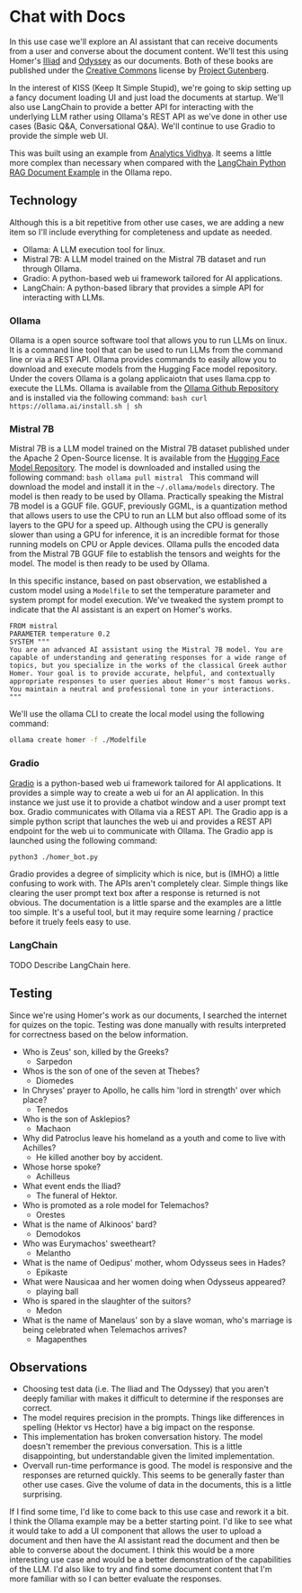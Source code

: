 # Chat with Docs

In this use case we'll explore an AI assistant that can receive documents from a user and converse about the document content.  We'll test this using Homer's [Illiad](https://www.gutenberg.org/cache/epub/2199/pg2199-images.html) and [Odyssey](https://www.gutenberg.org/cache/epub/3160/pg3160-images.html) as our documents.
Both of these books are published under the [Creative Commons](https://creativecommons.org/) license by [Project Gutenberg](https://www.gutenberg.org/).

In the interest of KISS (Keep It Simple Stupid), we're going to skip setting up a fancy document loading UI and just load the documents at startup.  We'll also use LangChain to provide a better API for interacting with the underlying LLM rather using Ollama's REST API as we've done in other use cases (Basic Q&A, Conversational Q&A).  We'll continue to use Gradio to provide the simple web UI.

This was built using an example from [Analytics Vidhya](https://www.analyticsvidhya.com/blog/2023/10/a-step-by-step-guide-to-pdf-chatbots-with-langchain-and-ollama/).  It seems a little more complex than necessary when compared with the [LangChain Python RAG Document Example](https://github.com/jmorganca/ollama/blob/main/examples/langchain-python-rag-document/main.py) in the Ollama repo.

## Technology
Although this is a bit repetitive from other use cases, we are adding a new item so I'll include everything for completeness and update as needed.

- Ollama:  A LLM execution tool for linux.
- Mistral 7B:  A LLM model trained on the Mistral 7B dataset and run through Ollama.
- Gradio: A python-based web ui framework tailored for AI applications.
- LangChain: A python-based library that provides a simple API for interacting with LLMs.

### Ollama
Ollama is a open source software tool that allows you to run LLMs on linux.  It is a command line tool that can be used to run LLMs from the command line or via a REST API.  Ollama provides commands to easily allow you to download and execute models from the Hugging Face model repository.  Under the covers Ollama is a golang applicaiotn that uses llama.cpp to execute the LLMs.  Ollama is available from the [Ollama Github Repository]() and is installed via the following command:
    ```bash
    curl https://ollama.ai/install.sh | sh
    ```

### Mistral 7B
Mistral 7B is a LLM model trained on the Mistral 7B dataset published under the Apache 2 Open-Source license.  It is available from the [Hugging Face Model Repository](https://huggingface.co/).  The model is downloaded and installed using the following command:
    ```bash
    ollama pull mistral
    ```
This command will download the model and install it in the ```~/.ollama/models``` directory.  The model is then ready to be used by Ollama.  Practically speaking the Mistral 7B model is a GGUF file.  GGUF, previously GGML, is a quantization method that allows users to use the CPU to run an LLM but also offload some of its layers to the GPU for a speed up. Although using the CPU is generally slower than using a GPU for inference, it is an incredible format for those running models on CPU or Apple devices.  Ollama pulls the encoded data from the Mistral 7B GGUF file to establish the tensors and weights for the model.  The model is then ready to be used by Ollama.

In this specific instance, based on past observation, we established a custom model using a ```Modelfile``` to set the temperature parameter and system prompt for model execution.  We've tweaked the system prompt to indicate that the AI assistant is an expert on Homer's works.
```
FROM mistral
PARAMETER temperature 0.2
SYSTEM """
You are an advanced AI assistant using the Mistral 7B model. You are capable of understanding and generating responses for a wide range of topics, but you specialize in the works of the classical Greek author Homer. Your goal is to provide accurate, helpful, and contextually appropriate responses to user queries about Homer's most famous works. You maintain a neutral and professional tone in your interactions.
"""
```

We'll use the ollama CLI to create the local model using the following command:
```bash
ollama create homer -f ./Modelfile
```

### Gradio
[Gradio](https://www.gradio.app/docs/chatbot) is a python-based web ui framework tailored for AI applications.  It provides a simple way to create a web ui for an AI application.  In this instance we just use it to provide a chatbot window and a user prompt text box.  Gradio communicates with Ollama via a REST API.  The Gradio app is a simple python script that launches the web ui and provides a REST API endpoint for the web ui to communicate with Ollama.  The Gradio app is launched using the following command:

```bash
python3 ./homer_bot.py
```

Gradio provides a degree of simplicity which is nice, but is (IMHO) a little confusing to work with.  The APIs aren't completely clear.  Simple things like clearing the user prompt text box after a response is returned is not obvious.  The documentation is a little sparse and the examples are a little too simple.  It's a useful tool, but it may require some learning / practice before it truely feels easy to use.

### LangChain

TODO Describe LangChain here.

## Testing

Since we're using Homer's work as our documents, I searched the internet for quizes on the topic.  Testing was done manually with results interpreted for correctness based on the below information.

- Who is Zeus' son, killed by the Greeks?
    - Sarpedon
- Whos is the son of one of the seven at Thebes?
    - Diomedes
- In Chryses' prayer to Apollo, he calls him 'lord in strength' over which place?
    - Tenedos
- Who is the son of Asklepios?
    - Machaon
- Why did Patroclus leave his homeland as a youth and come to live with Achilles?
    - He killed another boy by accident.
- Whose horse spoke?
    - Achilleus
- What event ends the Iliad?
    - The funeral of Hektor.
- Who is promoted as a role model for Telemachos?
    - Orestes
- What is the name of Alkinoos' bard?
    - Demodokos
- Who was Eurymachos' sweetheart?
    - Melantho
- What is the name of Oedipus' mother, whom Odysseus sees in Hades?
    - Epikaste
- What were Nausicaa and her women doing when Odysseus appeared?
    - playing ball
- Who is spared in the slaughter of the suitors?
    - Medon
- What is the name of Manelaus' son by a slave woman, who's marriage is being celebrated when Telemachos arrives?
    - Magapenthes

## Observations

- Choosing test data (i.e. The Iliad and The Odyssey) that you aren't deeply familiar with makes it difficult to determine if the responses are correct.
- The model requires precision in the prompts.  Things like differences in spelling (Hektor vs Hector) have a big impact on the response.
- This implementation has broken conversation history.  The model doesn't remember the previous conversation.  This is a little disappointing, but understandable given the limited implementation.
- Overvall run-time performance is good.  The model is responsive and the responses are returned quickly.  This seems to be generally faster than other use cases.  Give the volume of data in the documents, this is a little surprising.

If I find some time, I'd like to come back to this use case and rework it a bit.  I think the Ollama example may be a better starting point.  I'd like to see what it would take to add a UI component that allows the user to upload a document and then have the AI assistant read the document and then be able to converse about the document.  I think this would be a more interesting use case and would be a better demonstration of the capabilities of the LLM.  I'd also like to try and find some document content that I'm more familiar with so I can better evaluate the responses.